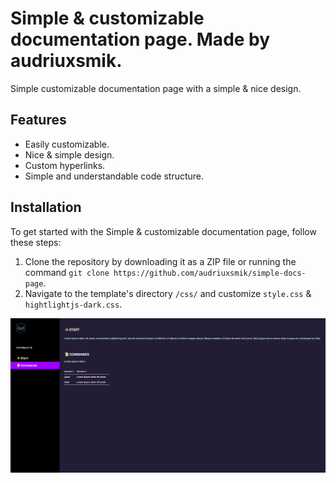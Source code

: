 <p align="center">
 
</p>

# Simple & customizable documentation page. Made by audriuxsmik.

Simple customizable documentation page with a simple & nice design.

## Features

- Easily customizable.
- Nice & simple design.
- Custom hyperlinks.
- Simple and understandable code structure.

## Installation

To get started with the Simple & customizable documentation page, follow these steps:

1. Clone the repository by downloading it as a ZIP file or running the command `git clone https://github.com/audriuxsmik/simple-docs-page`.
2. Navigate to the template's directory `/css/` and customize `style.css` & `hightlightjs-dark.css`.

![alt text](https://raw.githubusercontent.com/audriuxsmik/simple-docs-page/main/showcase.png)
